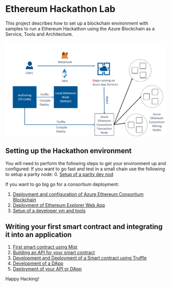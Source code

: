 # Ethereum Hackathon Lab
This project describes how to set up a blockchain environment with samples to run a Ethereum Hackathon using the Azure Blockchain as a Service, Tools and Architecture.

![High level setup](./images/architecture.png)


## Setting up the Hackathon environment
You will need to perform the following steps to get your environment up and configured:
If you want to go fast and test in a small chain use the following to setup a parity node:
0. [Setup of a parity dev nod](ParitySetup.md)

If you want to go big go for a consortium deployment:
1. [Deployment and configuration of Azure Ethereum Consortium Blockchain](EnvironmentSetup.md)
2. [Deployment of Ethereum Explorer Web App](ExplorerSetup.md)
3. [Setup of a developer vm and tools](DeveloperSetup.md)

## Writing your first smart contract and integrating it into an application
1. [First smart contract using Mist](HelloSmartContracts.md)
2. [Building an API for your smart contract](HelloSmartApi.md)
3. [Development and Deployment of a Smart contract using Truffle](DevSmartContract.md)
4. [Development of a DApp](Dapp.md)
5. [Deployment of your API or DApp](DeployApps.md)

Happy Hacking!